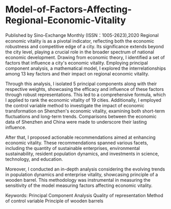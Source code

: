 # Model-of-Factors-Affecting-Regional-Economic-Vitality

 
Published by Sino-Exchange Monthly (ISSN：1005-2623),2020
Regional economic vitality is as a pivotal indicator, reflecting both the economic robustness and competitive edge of a city. Its significance extends beyond the city level, playing a crucial role in the broader spectrum of national economic development. Drawing from economic theory, I identified a set of factors that influence a city's economic vitality. Employing principal component analysis, a mathematical model, I explored the interrelationships among 13 key factors and their impact on regional economic vitality.

Through this analysis, I isolated 5 principal components along with their respective weights, showcasing the efficacy and influence of these factors through robust representations. This led to a comprehensive formula, which I applied to rank the economic vitality of 19 cities. Additionally, I employed the control variable method to investigate the impact of economic transformation on Shenzhen's economic vitality, examining both short-term fluctuations and long-term trends. Comparisons between the economic data of Shenzhen and China were made to underscore their lasting influence.

After that, I proposed actionable recommendations aimed at enhancing economic vitality. These recommendations spanned various facets, including the quantity of sustainable enterprises, environmental sustainability, resident population dynamics, and investments in science, technology, and education.

Moreover, I conducted an in-depth analysis considering the evolving trends in population dynamics and enterprise vitality, showcasing principle of a wooden barrel. This methodology was instrumental in measuring the sensitivity of the model measuring factors affecting economic vitality.

Keywords: Principal Component Analysis Quality of representation Method of control
variable Principle of wooden barrels
